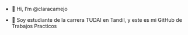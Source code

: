 - 👋 Hi, I’m @claracamejo

- 🌱 Soy estudiante de la carrera TUDAI en Tandil, y este es mi GitHub de Trabajos Practicos 
<!---- 💞️ I’m looking to collaborate on ...--->

<!---
claracamejo/claracamejo is a ✨ special ✨ repository because its `README.md` (this file) appears on your GitHub profile.
You can click the Preview link to take a look at your changes.
--->
